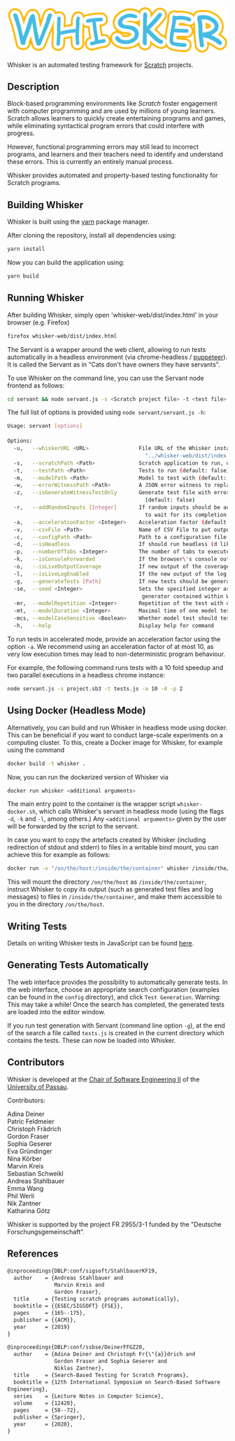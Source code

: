 ![Whisker Logo](logos/whisker-text-logo.png)

Whisker is an automated testing framework for [Scratch](https://scratch.mit.edu/) projects.



## Description

Block-based programming environments like *Scratch* foster engagement
with computer programming and are used by millions of young learners.
Scratch allows learners to quickly create entertaining programs and
games, while eliminating syntactical program errors that could
interfere with progress.

However, functional programming errors may still lead to incorrect
programs, and learners and their teachers need to identify and
understand these errors. This is currently an entirely manual process.

Whisker provides automated and property-based testing functionality for Scratch programs.


## Building Whisker

Whisker is built using the [yarn](https://yarnpkg.com/) package manager.

After cloning the repository, install all dependencies using:

```bash
yarn install
```

Now you can build the application using:
```bash
yarn build
```

## Running Whisker

After building Whisker, simply open 'whisker-web/dist/index.html' in your browser (e.g. Firefox)

```bash
firefox whisker-web/dist/index.html
```

The Servant is a wrapper around the web client, allowing to run tests automatically in a headless environment
(via chrome-headless / [puppeteer](https://github.com/puppeteer/puppeteer)). It is called the Servant as in
"Cats don't have owners they have servants".

To use Whisker on the command line, you can use the Servant node frontend as follows:

```bash
cd servant && node servant.js -s <Scratch project file> -t <test file>
```

The full list of options is provided using `node servant/servant.js -h`:

```bash
Usage: servant [options]

Options:
  -u,   --whiskerURL <URL>                File URL of the Whisker instance to run the tests (default:
                                            "../whisker-web/dist/index.html")
  -s,   --scratchPath <Path>              Scratch application to run, or directory containing results (default: false)
  -t,   --testPath <Path>                 Tests to run (default: false)
  -m,   --modelPath <Path>                Model to test with (default: false)
  -w,   --errorWitnessPath <Path>         A JSON error witness to replay (default: false)
  -z,   --isGenerateWitnessTestOnly       Generate test file with error witness replay without executing it
                                            (default: false)
  -r,   --addRandomInputs [Integer]       If random inputs should be added to the test and if so, how many seconds
                                            to wait for its completion (default: false)
  -a,   --accelerationFactor <Integer>    Acceleration factor (default: "1")
  -v,   --csvFile <Path>                  Name of CSV File to put output into (default: false)
  -c,   --configPath <Path>               Path to a configuration file (default: "../config/default.json")
  -d,   --isHeadless                      If should run headless (d like in decapitated)
  -p,   --numberOfTabs <Integer>          The number of tabs to execute the tests in (default: 1)
  -k,   --isConsoleForwarded              If the browser\'s console output should be forwarded (default: false)
  -o,   --isLiveOutputCoverage            If new output of the coverage should be printed regularly (default: false)
  -l,   --isLiveLogEnabled                If the new output of the log should be printed regularly (default: false)
  -g,   --generateTests [Path]            If new tests should be generated and where to put them (default: false)
  -se,  --seed <Integer>                  Sets the specified integer as a seed for the Scratch-VM and the random number
                                           generator contained within Whisker.
  -mr,  --modelRepetition <Integer>       Repetition of the test with only a model (default: 1)
  -mt,  --modelDuration <Integer>         Maximal time of one model test run in seconds (default: 30)
  -mcs, --modelCaseSensitive <Boolean>    Whether model test should test names case sensitive (default: false)
  -h,   --help                            Display help for command
```

To run tests in accelerated mode, provide an acceleration factor using the option `-a`. We recommend using an
acceleration factor of at most 10, as very low execution times may lead to non-deterministic program behaviour.

For example, the following command runs tests with a 10 fold speedup and two parallel executions in a headless chrome
instance:

```bash
node servant.js -s project.sb3 -t tests.js -a 10 -d -p 2
```

## Using Docker (Headless Mode)

Alternatively, you can build and run Whisker in headless mode using docker. This can be beneficial if you want to
conduct large-scale experiments on a computing cluster. To this, create a Docker image for Whisker, for example using
the command
```bash
docker build -t whisker .
```
Now, you can run the dockerized version of Whisker via
```bash
docker run whisker <additional arguments>
```
The main entry point to the container is the wrapper script `whisker-docker.sh`, which calls Whisker's servant in
headless mode (using the flags `-d`, `-k` and `-l`, among others.) Any `<additional arguments>` given by the user will
be forwarded by the script to the servant.

In case you want to copy the artefacts created by Whisker (including redirection of stdout and stderr) to files in a
writable bind mount, you can achieve this for example as follows:
```bash
docker run -v "/on/the/host:/inside/the/container" whisker /inside/the/container -- <Whikser arguments>
```
This will mount the directory `/on/the/host` as `/inside/the/container`, instruct Whisker to copy its output (such as
generated test files and log messages) to files in `/inside/the/container`, and make them accessible to you in the
directory `/on/the/host`.

## Writing Tests

Details on writing Whisker tests in JavaScript can be found
[here](HOWTO.md).

## Generating Tests Automatically

The web interface provides the possibility to automatically generate tests. In the web interface, choose an appropriate
search configuration (examples can be found in the `config` directory), and click `Test Generation`. Warning: This may
take a while! Once the search has completed, the generated tests are loaded into the editor window.

If you run test generation with Servant (command line option `-g`), at the end of the search a file called `tests.js`
is created in the current directory which contains the tests. These can now be loaded into Whisker.

## Contributors

Whisker is developed at the
[Chair of Software Engineering II](https://www.fim.uni-passau.de/lehrstuhl-fuer-software-engineering-ii/)
of  the [University of Passau](https://www.uni-passau.de).

Contributors:

Adina Deiner\
Patric Feldmeier\
Christoph Frädrich\
Gordon Fraser\
Sophia Geserer\
Eva Gründinger\
Nina Körber\
Marvin Kreis\
Sebastian Schweikl\
Andreas Stahlbauer\
Emma Wang\
Phil Werli\
Nik Zantner\
Katharina Götz


Whisker is supported by the project FR 2955/3-1 funded by the
"Deutsche Forschungsgemeinschaft".

## References

```
@inproceedings{DBLP:conf/sigsoft/StahlbauerKF19,
  author    = {Andreas Stahlbauer and
               Marvin Kreis and
               Gordon Fraser},
  title     = {Testing scratch programs automatically},
  booktitle = {{ESEC/SIGSOFT} {FSE}},
  pages     = {165--175},
  publisher = {{ACM}},
  year      = {2019}
}
```

```
@inproceedings{DBLP:conf/ssbse/DeinerFFGZ20,
  author    = {Adina Deiner and Christoph Fr{\"{a}}drich and
               Gordon Fraser and Sophia Geserer and
               Niklas Zantner},
  title     = {Search-Based Testing for Scratch Programs},
  booktitle = {12th International Symposium on Search-Based Software Engineering},
  series    = {Lecture Notes in Computer Science},
  volume    = {12420},
  pages     = {58--72},
  publisher = {Springer},
  year      = {2020},
}
```
